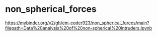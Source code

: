 # non_spherical_forces


https://mybinder.org/v2/gh/em-coder923/non_spherical_forces/main?filepath=Data%20analysis%20of%20non-spherical%20intruders.ipynb 
